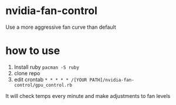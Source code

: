 # nvidia-fan-control

Use a more aggressive fan curve than default

# how to use

1. Install ruby `pacman -S ruby`
2. clone repo
3. edit crontab `* * * * * /[YOUR PATH]/nvidia-fan-control/gpu_control.rb`

It will check temps every minute and make adjustments to fan levels
